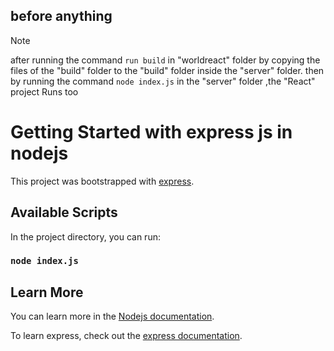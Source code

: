 ## before anything
> [!NOTE]  
> after running the command `run build` in "worldreact" folder by copying the files of the "build" folder to the "build" folder inside the "server" folder. then by running the command `node index.js` in the "server" folder ,the "React" project Runs too
# Getting Started with express js in nodejs

This project was bootstrapped with [express](https://github.com/expressjs/express/).

## Available Scripts

In the project directory, you can run:

### `node index.js`

## Learn More

You can learn more in the [Nodejs documentation](https://nodejs.org/docs/latest/api/).

To learn express, check out the [express documentation](https://expressjs.com/en/starter/hello-world.html).
